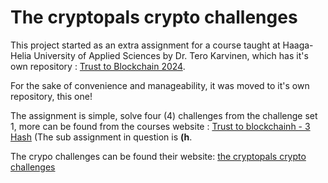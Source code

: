 # The cryptopals crypto challenges

This project started as an extra assignment for a course taught at Haaga-Helia University of Applied Sciences by Dr. Tero Karvinen, which has it's own repository : [Trust to Blockchain 2024](https://github.com/TatuE/Trust_to_Blockchain_2024).

For the sake of convenience and manageability, it was moved to it's own repository, this one!

The assignment is simple, solve four (4) challenges from the challenge set 1,  more can be found from the courses website : [Trust to blockchainh - 3 Hash](https://terokarvinen.com/trust-to-blockchain/#h3-hash) (The sub assignment in question is **(h**.

The crypo challenges can be found their website: [the cryptopals crypto challenges](https://www.cryptopals.com/)
